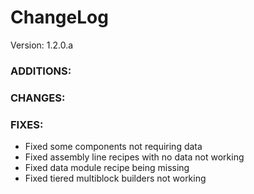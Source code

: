 # ChangeLog

Version: 1.2.0.a

### ADDITIONS:

### CHANGES:

### FIXES:
- Fixed some components not requiring data
- Fixed assembly line recipes with no data not working
- Fixed data module recipe being missing
- Fixed tiered multiblock builders not working